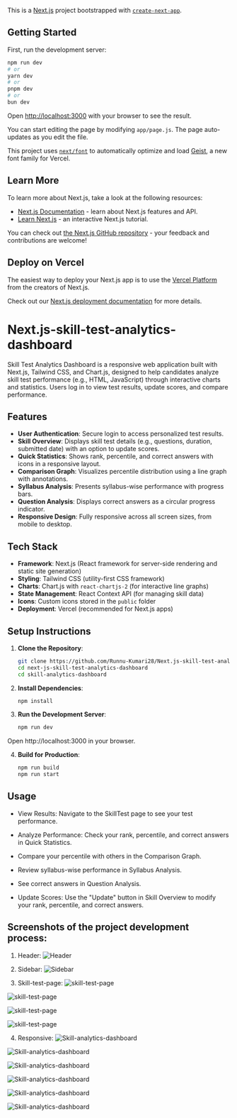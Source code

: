 This is a [Next.js](https://nextjs.org) project bootstrapped with [`create-next-app`](https://github.com/vercel/next.js/tree/canary/packages/create-next-app).

## Getting Started

First, run the development server:

```bash
npm run dev
# or
yarn dev
# or
pnpm dev
# or
bun dev
```

Open [http://localhost:3000](http://localhost:3000) with your browser to see the result.

You can start editing the page by modifying `app/page.js`. The page auto-updates as you edit the file.

This project uses [`next/font`](https://nextjs.org/docs/app/building-your-application/optimizing/fonts) to automatically optimize and load [Geist](https://vercel.com/font), a new font family for Vercel.

## Learn More

To learn more about Next.js, take a look at the following resources:

- [Next.js Documentation](https://nextjs.org/docs) - learn about Next.js features and API.
- [Learn Next.js](https://nextjs.org/learn) - an interactive Next.js tutorial.

You can check out [the Next.js GitHub repository](https://github.com/vercel/next.js) - your feedback and contributions are welcome!

## Deploy on Vercel

The easiest way to deploy your Next.js app is to use the [Vercel Platform](https://vercel.com/new?utm_medium=default-template&filter=next.js&utm_source=create-next-app&utm_campaign=create-next-app-readme) from the creators of Next.js.

Check out our [Next.js deployment documentation](https://nextjs.org/docs/app/building-your-application/deploying) for more details.


# Next.js-skill-test-analytics-dashboard
Skill Test Analytics Dashboard is a responsive web application built with Next.js, Tailwind CSS, and Chart.js, designed to help candidates analyze skill test performance (e.g., HTML, JavaScript) through interactive charts and statistics. Users log in to view test results, update scores, and compare performance.

## Features
- **User Authentication**: Secure login to access personalized test results.
- **Skill Overview**: Displays skill test details (e.g., questions, duration, submitted date) with an option to update scores.
- **Quick Statistics**: Shows rank, percentile, and correct answers with icons in a responsive layout.
- **Comparison Graph**: Visualizes percentile distribution using a line graph with annotations.
- **Syllabus Analysis**: Presents syllabus-wise performance with progress bars.
- **Question Analysis**: Displays correct answers as a circular progress indicator.
- **Responsive Design**: Fully responsive across all screen sizes, from mobile to desktop.

## Tech Stack
- **Framework**: Next.js (React framework for server-side rendering and static site generation)
- **Styling**: Tailwind CSS (utility-first CSS framework)
- **Charts**: Chart.js with `react-chartjs-2` (for interactive line graphs)
- **State Management**: React Context API (for managing skill data)
- **Icons**: Custom icons stored in the `public` folder
- **Deployment**: Vercel (recommended for Next.js apps) 

## Setup Instructions
1. **Clone the Repository**:
   ```bash
   git clone https://github.com/Runnu-Kumari28/Next.js-skill-test-analytics-dashboard.git
   cd next-js-skill-test-analytics-dashboard
   cd skill-analytics-dashboard 

2. **Install Dependencies**:
    ```bash
    npm install

3. **Run the Development Server**:
    ```bash
    npm run dev
Open http://localhost:3000 in your browser.

4. **Build for Production**:
    ```bash
    npm run build
    npm run start 

## Usage
- View Results: Navigate to the SkillTest page to see your test performance.

- Analyze Performance: Check your rank, percentile, and correct answers in Quick Statistics.

- Compare your percentile with others in the Comparison Graph.

- Review syllabus-wise performance in Syllabus Analysis.

- See correct answers in Question Analysis.

- Update Scores: Use the "Update" button in Skill Overview to modify your rank, percentile, and correct answers.

## Screenshots of the project development process: 
1. Header: 
![Header](../skill-analytics-dashboard/assets/image-1.png) 

2. Sidebar: 
![Sidebar](../skill-analytics-dashboard/assets/image-2.png) 

3. Skill-test-page: 
![skill-test-page](../skill-analytics-dashboard/assets/image-3.png) 

![skill-test-page](../skill-analytics-dashboard/assets/image-4.png)

![skill-test-page](../skill-analytics-dashboard/assets/image-5.png)

![skill-test-page](../skill-analytics-dashboard/assets/image-6.png)

4. Responsive: 
![Skill-analytics-dashboard](../skill-analytics-dashboard/assets/image-7.png)

![Skill-analytics-dashboard](../skill-analytics-dashboard/assets/image-8.png)

![Skill-analytics-dashboard](../skill-analytics-dashboard/assets/image-9.png)

![Skill-analytics-dashboard](../skill-analytics-dashboard/assets/image-10.png)

![Skill-analytics-dashboard](../skill-analytics-dashboard/assets/image-11.png)

![Skill-analytics-dashboard](../skill-analytics-dashboard/assets/image-12.png)

